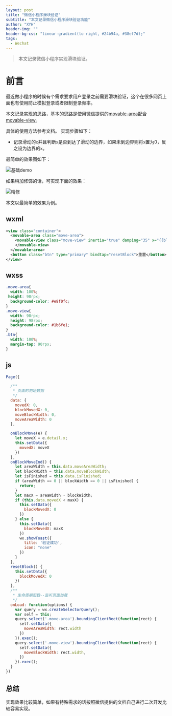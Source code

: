```yaml
---
layout: post
title: "微信小程序滑块验证"
subtitle: "本文记录微信小程序滑块验证功能"
author: "XYH"
header-img: ""
header-bg-css: "linear-gradient(to right, #24b94a, #38ef7d);"
tags:
  - Wechat
---
```


>本文记录微信小程序实现滑块验证。

# 前言

最近做小程序的时候有个需求要求用户登录之前需要滑块验证，这个在很多网页上面也有使用防止模拟登录或者限制登录频率。

本文记录实现的思路，基本的思路是使用微信提供的[movable-area](https://developers.weixin.qq.com/miniprogram/dev/component/movable-area.html)配合[movable-view](https://developers.weixin.qq.com/miniprogram/dev/component/movable-view.html)。

具体的使用方法参考文档。
实现步骤如下：

* 记录滑动的`x`并且判断`x`是否到达了滑动的边界，如果未到边界则将`x`置为0，反之设为边界的`x`。

最简单的效果图如下：

![基础demo](https://qfxl.oss-cn-shanghai.aliyuncs.com/images/wechat_slide_bar.gif)


如果稍加修饰的话，可实现下面的效果：

![精修](https://qfxl.oss-cn-shanghai.aliyuncs.com/images/wechat_login_slide_bar.gif)

本文以最简单的效果为例。

## wxml

```xml
<view class="container">
  <movable-area class="move-area">
    <movable-view class="move-view" inertia="true" damping="35" x="{{blockMovedX}}" direction="horizontal" bindchange="onBlockMove" bindtouchend="onBlockMoveEnd">
    </movable-view>
  </movable-area>
  <button class="btn" type="primary" bindtap="resetBlock">重置</button>
</view>
```

## wxss
```css
.move-area{
  width: 100%;
 height: 98rpx;
  background-color: #e8f0fc;
}
.move-view{
  width: 98rpx;
  height: 98rpx;
  background-color: #1b6fe1;
}
.btn{
  width: 100%;
  margin-top: 90rpx;
}
```

## js
```javascript
Page({

  /**
   * 页面的初始数据
   */
  data: {
    movedX: 0,
    blockMovedX: 0,
    moveBlockWidth: 0,
    moveAreaWidth: 0
  },

  onBlockMove(e) {
    let moveX = e.detail.x;
    this.setData({
      movedX: moveX
    })
  },
  onBlockMoveEnd() {
    let areaWidth = this.data.moveAreaWidth;
    let blockWidth = this.data.moveBlockWidth;
    let isFinished = this.data.isFinished;
    if (areaWidth == 0 || blockWidth == 0 || isFinished) {
      return;
    }
    let maxX = areaWidth - blockWidth;
    if (this.data.movedX < maxX) {
      this.setData({
        blockMovedX: 0
      })
    } else {
      this.setData({
        blockMovedX: maxX
      })
      wx.showToast({
        title: '验证成功',
        icon: "none"
      })
    }
  },
  resetBlock() {
    this.setData({
      blockMovedX: 0
    })
  },
  /**
   * 生命周期函数--监听页面加载
   */
  onLoad: function(options) {
    var query = wx.createSelectorQuery();
    var self = this;
    query.select('.move-area').boundingClientRect(function(rect) {
      self.setData({
        moveAreaWidth: rect.width
      })
    }).exec();
    query.select('.move-view').boundingClientRect(function(rect) {
      self.setData({
        moveBlockWidth: rect.width,
      })
    }).exec();
  }
})
```

## 总结

实现效果比较简单，如果有特殊需求的话按照微信提供的文档自己进行二次开发比较容易实现。
